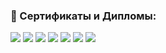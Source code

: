 ### 📃 Сертификаты и Дипломы:
<img src="https://u.netology.ru/backend/uploads/legacy/shared_diplomas/image/364564/f0345265005ae3a3afd531c75d8d86dd.png"/>
<img src="https://u.netology.ru/backend/uploads/legacy/shared_diplomas/image/332871/1ef31b3396ed593d6a14fc9694baf555.png?ts=1693282662"/>
<img src="https://u.netology.ru/backend/uploads/legacy/shared_diplomas/image/305198/bd020c980c23e1b7f616b3524679dd33.png?ts=1687187905"/>
<img src="https://u.netology.ru/backend/uploads/legacy/shared_diplomas/image/292901/12e7d0a7cbc5302d9106be8af67ac492.png?ts=1684321203"/>
<img src="https://u.netology.ru/backend/uploads/legacy/shared_diplomas/image/292054/f3db0ab13f6ba41e90994d3cc7a6a1a3.png?ts=1684167300"/>
<img src="https://u.netology.ru/backend/uploads/legacy/shared_diplomas/image/256703/1b970e869526a289db02ac18792f33a3.png?ts=1676992929"/>
<img src="https://u.netology.ru/backend/uploads/legacy/shared_diplomas/image/243983/0499a951e40bf9dd374466e442a0c68b.png?ts=1674618135"/>

